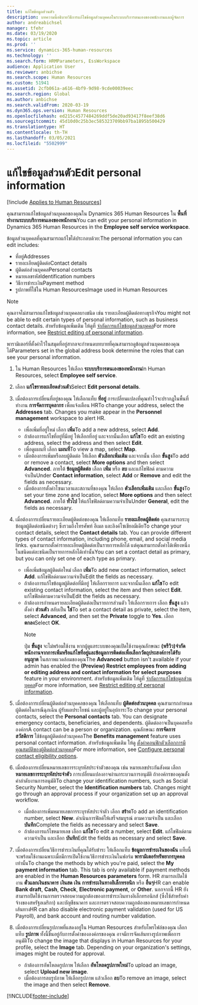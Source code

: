 ```yaml
---
title: แก้ไขข้อมูลส่วนตัว
description: บทความนี้อธิบายวิธีการแก้ไขข้อมูลส่วนบุคคลในระบบบริการตนเองของพนักงานและผู้จัดการ
author: andreabichsel
manager: tfehr
ms.date: 03/19/2020
ms.topic: article
ms.prod: ''
ms.service: dynamics-365-human-resources
ms.technology: ''
ms.search.form: HRMParameters, EssWorkspace
audience: Application User
ms.reviewer: anbichse
ms.search.scope: Human Resources
ms.custom: 51941
ms.assetid: 2cfb061a-a616-4bf9-9d98-9cde00039eec
ms.search.region: Global
ms.author: anbichse
ms.search.validFrom: 2020-03-19
ms.dyn365.ops.version: Human Resources
ms.openlocfilehash: ed215c4577484269ddf5de20ad93417f8eef38d6
ms.sourcegitcommit: 45d10d0c25b3ec585323709bb97ba1895b500429
ms.translationtype: HT
ms.contentlocale: th-TH
ms.lasthandoff: 03/05/2021
ms.locfileid: "5502999"
---
```

# <a name="edit-personal-information"></a><span data-ttu-id="de878-103">แก้ไขข้อมูลส่วนตัว</span><span class="sxs-lookup"><span data-stu-id="de878-103">Edit personal information</span></span>

[!include [Applies to Human Resources](../includes/applies-to-hr.md)]

<span data-ttu-id="de878-104">คุณสามารถแก้ไขข้อมูลส่วนบุคคลของคุณใน Dynamics 365 Human Resources ใน **พื้นที่ทำงานระบบบริการตนเองของพนักงาน**</span><span class="sxs-lookup"><span data-stu-id="de878-104">You can edit your personal information in Dynamics 365 Human Resources in the **Employee self service workspace**.</span></span>

<span data-ttu-id="de878-105">ข้อมูลส่วนบุคคลที่คุณสามารถแก้ไขได้ประกอบด้วย:</span><span class="sxs-lookup"><span data-stu-id="de878-105">The personal information you can edit includes:</span></span>

- <span data-ttu-id="de878-106">ที่อยู่</span><span class="sxs-lookup"><span data-stu-id="de878-106">Addresses</span></span>
- <span data-ttu-id="de878-107">รายละเอียดผู้ติดต่อ</span><span class="sxs-lookup"><span data-stu-id="de878-107">Contact details</span></span>
- <span data-ttu-id="de878-108">ผู้ติดต่อส่วนบุคคล</span><span class="sxs-lookup"><span data-stu-id="de878-108">Personal contacts</span></span>
- <span data-ttu-id="de878-109">หมายเลขรหัส</span><span class="sxs-lookup"><span data-stu-id="de878-109">Identification numbers</span></span>
- <span data-ttu-id="de878-110">วิธีการชำระเงิน</span><span class="sxs-lookup"><span data-stu-id="de878-110">Payment method</span></span>
- <span data-ttu-id="de878-111">รูปภาพที่ใช้ใน Human Resources</span><span class="sxs-lookup"><span data-stu-id="de878-111">Image used in Human Resources</span></span>

>[!NOTE]
><span data-ttu-id="de878-112">คุณอาจไม่สามารถแก้ไขข้อมูลส่วนบุคคลบางชนิด เช่น รายละเอียดผู้ติดต่อทางธุรกิจ</span><span class="sxs-lookup"><span data-stu-id="de878-112">You might not be able to edit certain types of personal information, such as business contact details.</span></span> <span data-ttu-id="de878-113">สำหรับข้อมูลเพิ่มเติม ให้ดูที่ [จำกัดการแก้ไขข้อมูลส่วนบุคคล](hr-employee-self-service-restrict-editing.md)</span><span class="sxs-lookup"><span data-stu-id="de878-113">For more information, see [Restrict editing of personal information](hr-employee-self-service-restrict-editing.md).</span></span>

<span data-ttu-id="de878-114">พารามิเตอร์ที่ตั้งค่าไว้ในสมุดที่อยู่สากลจะกำหนดบทบาทที่คุณสามารถดูข้อมูลส่วนบุคคลของคุณได้</span><span class="sxs-lookup"><span data-stu-id="de878-114">Parameters set in the global address book determine the roles that can see your personal information.</span></span>

1. <span data-ttu-id="de878-115">ใน Human Resources ให้เลือก **ระบบบริการตนเองของพนักงาน**</span><span class="sxs-lookup"><span data-stu-id="de878-115">In Human Resources, select **Employee self service**.</span></span>

2. <span data-ttu-id="de878-116">เลือก **แก้ไขรายละเอียดส่วนตัว**</span><span class="sxs-lookup"><span data-stu-id="de878-116">Select **Edit personal details**.</span></span>

3. <span data-ttu-id="de878-117">เมื่อต้องการเปลี่ยนที่อยู่ของคุณ ให้เลือกแท็บ **ที่อยู่** การเปลี่ยนแปลงที่คุณทำไว้จะปรากฏในพื้นที่ทำงาน **การจัดการบุคลากร** เพื่อแจ้งเตือน HR</span><span class="sxs-lookup"><span data-stu-id="de878-117">To change your address, select the **Addresses** tab. Changes you make appear in the **Personnel management** workspace to alert HR.</span></span>

    - <span data-ttu-id="de878-118">เพื่อเพิ่มที่อยู่ใหม่ เลือก **เพิ่ม**</span><span class="sxs-lookup"><span data-stu-id="de878-118">To add a new address, select **Add**.</span></span>
    - <span data-ttu-id="de878-119">ถ้าต้องการแก้ไขที่อยู่ที่มีอยู่ ให้เลือกที่อยู่ และจากนั้นเลือก **แก้ไข**</span><span class="sxs-lookup"><span data-stu-id="de878-119">To edit an existing address, select the address and then select **Edit**.</span></span>
    - <span data-ttu-id="de878-120">เพื่อดูแผนที่ เลือก **แผนที่**</span><span class="sxs-lookup"><span data-stu-id="de878-120">To view a map, select **Map**.</span></span>
    - <span data-ttu-id="de878-121">เมื่อต้องการเพิ่มหรือลบผู้ติดต่อ ให้เลือก **ตัวเลือกเพิ่มเติม** และจากนั้น เลือก **ขั้นสูง**</span><span class="sxs-lookup"><span data-stu-id="de878-121">To add or remove a contact, select **More options** and then select **Advanced**.</span></span> <span data-ttu-id="de878-122">ภายใต้ **ข้อมูลผู้ติดต่อ** เลือก **เพิ่ม** หรือ **ลบ** และแก้ไขฟิลด์ ตามความจำเป็น</span><span class="sxs-lookup"><span data-stu-id="de878-122">Under **Contact information**, select **Add** or **Remove** and edit the fields as necessary.</span></span>
    - <span data-ttu-id="de878-123">เมื่อต้องการตั้งค่าโซนเวลาและสถานที่ของคุณ ให้เลือก **ตัวเลือกเพิ่มเติม** และเลือก **ขั้นสูง**</span><span class="sxs-lookup"><span data-stu-id="de878-123">To set your time zone and location, select **More options** and then select **Advanced**.</span></span> <span data-ttu-id="de878-124">ภายใต้ **ทั่วไป** ให้แก้ไขฟิลด์ตามความจำเป็น</span><span class="sxs-lookup"><span data-stu-id="de878-124">Under **General**, edit the fields as necessary.</span></span>

4. <span data-ttu-id="de878-125">เมื่อต้องการเปลี่ยนรายละเอียดผู้ติดต่อของคุณ ให้เลือกแท็บ **รายละเอียดผู้ติดต่อ** คุณสามารถระบุข้อมูลผู้ติดต่อชนิดต่างๆ ซึ่งรวมถึงโทรศัพท์ อีเมล และลิงค์โซเชียลมีเดีย</span><span class="sxs-lookup"><span data-stu-id="de878-125">To change your contact details, select the **Contact details** tab. You can provide different types of contact information, including phone, email, and social media links.</span></span> <span data-ttu-id="de878-126">คุณสามารถตั้งค่ารายละเอียดผู้ติดต่อเป็นรายการหลักได้ แต่คุณสามารถตั้งค่าได้เพียงหนึ่งในชนิดแต่ละชนิดเป็นรายการหลักได้เท่านั้น</span><span class="sxs-lookup"><span data-stu-id="de878-126">You can set a contact detail as primary, but you can only set one of each type as primary.</span></span>

    - <span data-ttu-id="de878-127">เพื่อเพิ่มข้อมูลผู้ติดต่อใหม่ เลือก **เพิ่ม**</span><span class="sxs-lookup"><span data-stu-id="de878-127">To add new contact information, select **Add**.</span></span> <span data-ttu-id="de878-128">แก้ไขฟิลด์ตามความจำเป็น</span><span class="sxs-lookup"><span data-stu-id="de878-128">Edit the fields as necessary.</span></span>
    - <span data-ttu-id="de878-129">ถ้าต้องการแก้ไขข้อมูลผู้ติดต่อที่มีอยู่ ให้เลือกรายการ และจากนั้นเลือก **แก้ไข**</span><span class="sxs-lookup"><span data-stu-id="de878-129">To edit existing contact information, select the item and then select **Edit**.</span></span> <span data-ttu-id="de878-130">แก้ไขฟิลด์ตามความจำเป็น</span><span class="sxs-lookup"><span data-stu-id="de878-130">Edit the fields as necessary.</span></span>
    - <span data-ttu-id="de878-131">ถ้าต้องการกำหนดรายละเอียดผู้ติดต่อเป็นรายการส่วนตัว ให้เลือกรายการ เลือก **ขั้นสูง** แล้วตั้งค่า **ส่วนตัว** สลับเป็น **ใช่**</span><span class="sxs-lookup"><span data-stu-id="de878-131">To set a contact detail as private, select the item, select **Advanced**, and then set the **Private** toggle to **Yes**.</span></span> <span data-ttu-id="de878-132">เลือก **ตกลง**</span><span class="sxs-lookup"><span data-stu-id="de878-132">Select **OK**.</span></span>
      >[!NOTE]
      ><span data-ttu-id="de878-133">ปุ่ม **ขั้นสูง** จะไม่พร้อมใช้งาน หากผู้ดูแลระบบของคุณเปิดใช้งานคุณลักษณะ **(พรีวิว)จํากัดพนักงานจากการเพิ่มหรือแก้ไขที่อยู่และข้อมูลการติดต่อเพื่อเลือกวัตถุประสงค์การได้รับอนุญาต** ในสภาพแวดล้อมของคุณ</span><span class="sxs-lookup"><span data-stu-id="de878-133">The **Advanced** button isn't available if your admin has enabled the **(Preview) Restrict employees from adding or editing address and contact information for select purposes** feature in your environment.</span></span> <span data-ttu-id="de878-134">สำหรับข้อมูลเพิ่มเติม ให้ดูที่ [จำกัดการแก้ไขข้อมูลส่วนบุคคล](hr-employee-self-service-restrict-editing.md)</span><span class="sxs-lookup"><span data-stu-id="de878-134">For more information, see [Restrict editing of personal information](hr-employee-self-service-restrict-editing.md).</span></span>
  
5. <span data-ttu-id="de878-135">เมื่อต้องการเปลี่ยนผู้ติดต่อส่วนบุคคลของคุณ ให้เลือกแท็บ **ผู้ติดต่อส่วนบุคคล** คุณสามารถกำหนดผู้ติดต่อในกรณีฉุกเฉิน ผู้รับผลประโยชน์ และผู้อยู่ในอุปการะ</span><span class="sxs-lookup"><span data-stu-id="de878-135">To change your personal contacts, select the **Personal contacts** tab. You can designate emergency contacts, beneficiaries, and dependents.</span></span> <span data-ttu-id="de878-136">ผู้ติดต่ออาจเป็นบุคคลหรือองค์กร</span><span class="sxs-lookup"><span data-stu-id="de878-136">A contact can be a person or organization.</span></span> <span data-ttu-id="de878-137">คุณลักษณะ **การจัดการสวัสดิการ** ใช้ข้อมูลผู้ติดต่อส่วนบุคคล</span><span class="sxs-lookup"><span data-stu-id="de878-137">The **Benefits management** feature uses personal contact information.</span></span> <span data-ttu-id="de878-138">สำหรับข้อมูลเพิ่มเติม ให้ดู [ตั้งค่าคอนฟิกตัวเลือกการมีคุณสมบัติของผู้ติดต่อส่วนบุคคล](hr-benefits-setup-contact-eligibility-options.md)</span><span class="sxs-lookup"><span data-stu-id="de878-138">For more information, see [Configure personal contact eligibility options](hr-benefits-setup-contact-eligibility-options.md).</span></span>

6. <span data-ttu-id="de878-139">เมื่อต้องการเปลี่ยนหมายเลขการระบุรหัสประจำตัวของคุณ เช่น หมายเลขประกันสังคม เลือก **หมายเลขการระบุรหัสประจำตัว** การเปลี่ยนแปลงอาจผ่านกระบวนการอนุมัติ ถ้าองค์กรของคุณตั้งค่าลำดับงานการอนุมัติ</span><span class="sxs-lookup"><span data-stu-id="de878-139">To change your identification numbers, such as Social Security Number, select the **Identification numbers** tab. Changes might go through an approval process if your organization set up an approval workflow.</span></span>

    - <span data-ttu-id="de878-140">เมื่อต้องการเพิ่มหมายเลขการระบุรหัสประจำตัว เลือก **สร้าง**</span><span class="sxs-lookup"><span data-stu-id="de878-140">To add an identification number, select **New**.</span></span> <span data-ttu-id="de878-141">ดำเนินการฟิลด์ให้เสร็จสมบูรณ์ ตามความจำเป็น และเลือก **บันทึก**</span><span class="sxs-lookup"><span data-stu-id="de878-141">Complete the fields as necessary and select **Save**.</span></span>
    - <span data-ttu-id="de878-142">ถ้าต้องการแก้ไขหมายเลข เลือก **แก้ไข**</span><span class="sxs-lookup"><span data-stu-id="de878-142">To edit a number, select **Edit**.</span></span> <span data-ttu-id="de878-143">แก้ไขฟิลด์ตามความจำเป็น และเลือก **บันทึก**</span><span class="sxs-lookup"><span data-stu-id="de878-143">Edit the fields as necessary and select **Save**.</span></span>

7. <span data-ttu-id="de878-144">เมื่อต้องการเปลี่ยนวิธีการชำระเงินที่คุณได้รับชำระ ให้เลือกแท็บ **ข้อมูลการชำระเงินของฉัน** แท็บนี้จะพร้อมใช้งานเฉพาะเมื่อมีการเปิดใช้งานวิธีการชำระเงินในฟอร์ม **พารามิเตอร์ทรัพยากรบุคคล** เท่านั้น</span><span class="sxs-lookup"><span data-stu-id="de878-144">To change the methods by which you're paid, select the **My payment information** tab. This tab is only available if payment methods are enabled in the **Human Resources parameters** form.</span></span> <span data-ttu-id="de878-145">HR สามารถเปิดใช้งาน **ตั๋วแลกเงินธนาคาร** **เงินสด** **เงิน** **การชำระเงินทางอิเล็กทรอนิก** หรือ **อื่นๆ**</span><span class="sxs-lookup"><span data-stu-id="de878-145">HR can enable **Bank draft**, **Cash**, **Check**, **Electronic payment**, or **Other**.</span></span> <span data-ttu-id="de878-146">นอกจากนี้ HR ยังสามารถปิดใช้งานการตรวจสอบความถูกต้องของการชำระเงินทางอิเล็กทรอนิกส์ (ซึ่งใช้สำหรับค่าจ้างของสหรัฐอเมริกา) และบัญชีธนาคาร และการตรวจสอบความถูกต้องของหมายเลขการกำหนดเส้นทาง</span><span class="sxs-lookup"><span data-stu-id="de878-146">HR can also disable electronic payment validation (used for US Payroll), and bank account and routing number validation.</span></span>

8. <span data-ttu-id="de878-147">เมื่อต้องการเปลี่ยนรูปภาพที่แสดงอยู่ใน Human Resources สำหรับโพรไฟล์ของคุณ เลือกแท็บ **รูปภาพ** ทั้งนี้ขึ้นอยู่กับการตั้งค่าขององค์กรของคุณ อาจมีการจัดเส้นทางรูปภาพเพื่อการอนุมัติ</span><span class="sxs-lookup"><span data-stu-id="de878-147">To change the image that displays in Human Resources for your profile, select the **Image** tab. Depending on your organization's settings, images might be routed for approval.</span></span>

    - <span data-ttu-id="de878-148">ถ้าต้องการอัพโหลดรูปภาพ ให้เลือก **อัพโหลดรูปภาพใหม่**</span><span class="sxs-lookup"><span data-stu-id="de878-148">To upload an image, select **Upload new image**.</span></span>
    - <span data-ttu-id="de878-149">เมื่อต้องการลบรูปภาพ ให้เลือกรูปภาพ แล้วเลือก **ลบ**</span><span class="sxs-lookup"><span data-stu-id="de878-149">To remove an image, select the image and then select **Remove**.</span></span>



[!INCLUDE[footer-include](../includes/footer-banner.md)]